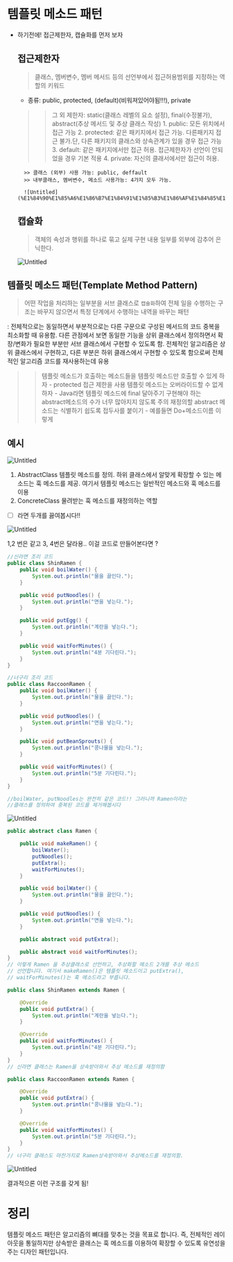 # 템플릿 메소드 패턴

- 하기전에! 접근제한자, 캡슐화를 먼저 보자
    
    ## 접근제한자
    
    > 클래스, 멤버변수, 멤버 메서드 등의 선언부에서 
    접근허용범위를 지정하는 역할의 키워드
    > 
    - 종류: public, protected, (default)(비워져있어야됨!!!), private
     >> 그 외 제한자: static(클래스 레벨의 요소 설정), final(수정불가), abstract(추상 메서드 및 추상 클래스 작성)
        1. public: 모든 위치에서 접근 가능
        2. protected: 같은 패키지에서 접근 가능. 다른패키지 접근 불가.단, 다른 패키지의 클래스와 상속관계가 있을 경우 접근 가능
        3. default: 같은 패키지에서만 접근 허용. 접근제한자가 선언이 안되었을 경우 기본 적용
        4. private: 자신의 클래서에서만 접근이 허용.
        
        >> 클래스 (외부) 사용 가능: public, deffault
        >> 내부클래스, 멤버변수, 메소드 사용가능: 4가지 모두 가능.
        
        ![Untitled](%E1%84%90%E1%85%A6%E1%86%B7%E1%84%91%E1%85%B3%E1%86%AF%E1%84%85%E1%85%B5%E1%86%BA%20%E1%84%86%E1%85%A6%E1%84%89%E1%85%A9%E1%84%83%E1%85%B3%20%E1%84%91%E1%85%A2%E1%84%90%E1%85%A5%E1%86%AB%205746018fa7f040f3b7b9c619a1a9e832/Untitled.png)
        
    
    ## 캡슐화
    
    > 객체의 속성과 행위를 하나로 묶고
    실제 구현 내용 일부를 외부에 감추어 은닉한다.
    > 
    
    ![Untitled](%E1%84%90%E1%85%A6%E1%86%B7%E1%84%91%E1%85%B3%E1%86%AF%E1%84%85%E1%85%B5%E1%86%BA%20%E1%84%86%E1%85%A6%E1%84%89%E1%85%A9%E1%84%83%E1%85%B3%20%E1%84%91%E1%85%A2%E1%84%90%E1%85%A5%E1%86%AB%205746018fa7f040f3b7b9c619a1a9e832/Untitled%201.png)
    

## 템플릿 메소드 패턴(Template Method Pattern)

> 어떤 작업을 처리하는 일부분을 서브 클래스로 `캡슐화`하여 
전체 일을 수행하는 구조는 바꾸지 않으면서 
특정 단계에서 수행하는 내역을 바꾸는 패턴
> 

: 전체적으로는 동일하면서 부분적으로는 다른 구문으로 구성된 메서드의 코드 중복을 최소화할 때 유용함. 다른 관점에서 보면 동일한 기능을 상위 클래스에서 정의하면서 확장/변화가 필요한 부분만 서브 클래스에서 구현할 수 있도록 함. 전체적인 알고리즘은 상위 클래스에서 구현하고, 다른 부분은 하위 클래스에서 구현할 수 있도록 함으로써 전체적인 알고리즘 코드를 재사용하는데 유용

>> 템플릿 메소드가 호출하는 메소드들을 템플릿 메소드만 호출할 수 있게 하자
     - protected 접근 제한을 사용
>> 템플릿 메소드는 오버라이드할 수 없게 하자
     - Java라면 템플릿 메소드에 final 달아주기
>> 구현해야 하는 abstract메소드의 수가 너무 많아지지 않도록 주의
>> 재정의할 abstract 메소드는 식별하기 쉽도록 접두사를 붙이기
     - 예를들면 Do+메소드이름 이렇게

## 예시

![Untitled](%E1%84%90%E1%85%A6%E1%86%B7%E1%84%91%E1%85%B3%E1%86%AF%E1%84%85%E1%85%B5%E1%86%BA%20%E1%84%86%E1%85%A6%E1%84%89%E1%85%A9%E1%84%83%E1%85%B3%20%E1%84%91%E1%85%A2%E1%84%90%E1%85%A5%E1%86%AB%205746018fa7f040f3b7b9c619a1a9e832/Untitled%202.png)

1. AbstractClass
템플릿 메소드를 정의. 하위 클래스에서 알맞게 확장할 수 있는 메소드는 훅 메소드를 제공. 여기서 템플릿 메소드는 일반적인 메소드와 훅 메소드를 이용
2. ConcreteClass
물려받는 훅 메소드를 재정의하는 역할

- [ ]  라면 두개를 끓여봅시다!!

![Untitled](%E1%84%90%E1%85%A6%E1%86%B7%E1%84%91%E1%85%B3%E1%86%AF%E1%84%85%E1%85%B5%E1%86%BA%20%E1%84%86%E1%85%A6%E1%84%89%E1%85%A9%E1%84%83%E1%85%B3%20%E1%84%91%E1%85%A2%E1%84%90%E1%85%A5%E1%86%AB%205746018fa7f040f3b7b9c619a1a9e832/Untitled%203.png)

1,2 번은 같고 3, 4번은 달라용.. 이걸 코드로 만들어본다면 ?

```java
//신라면 조리 코드
public class ShinRamen {
    public void boilWater() {
        System.out.println("물을 끓인다.");
    }

    public void putNoodles() {
        System.out.println("면을 넣는다.");
    }

    public void putEgg() {
        System.out.println("계란을 넣는다.");
    }

    public void waitForMinutes() {
        System.out.println("4분 기다린다.");
    }
}

//너구리 조리 코드
public class RaccoonRamen {
    public void boilWater() {
        System.out.println("물을 끓인다.");
    }

    public void putNoodles() {
        System.out.println("면을 넣는다.");
    }

    public void putBeanSprouts() {
        System.out.println("콩나물을 넣는다.");
    }

    public void waitForMinutes() {
        System.out.println("5분 기다린다.");
    }
}

//boilWater, putNoodles는 완전히 같은 코드!! 그러니까 Ramen이라는
//클래스를 정의하여 중복된 코드를 제거해봅시다
```

![Untitled](%E1%84%90%E1%85%A6%E1%86%B7%E1%84%91%E1%85%B3%E1%86%AF%E1%84%85%E1%85%B5%E1%86%BA%20%E1%84%86%E1%85%A6%E1%84%89%E1%85%A9%E1%84%83%E1%85%B3%20%E1%84%91%E1%85%A2%E1%84%90%E1%85%A5%E1%86%AB%205746018fa7f040f3b7b9c619a1a9e832/Untitled%204.png)

```java
public abstract class Ramen {

    public void makeRamen() {
        boilWater();
        putNoodles();
        putExtra();
        waitForMinutes();
    }

    public void boilWater() {
        System.out.println("물을 끓인다.");
    }

    public void putNoodles() {
        System.out.println("면을 넣는다.");
    }

    public abstract void putExtra();

    public abstract void waitForMinutes();
}
// 이렇게 Ramen 을 추상클래스로 선언하고, 추상화할 메소드 2개를 추상 메소드
// 선언합니다. 여기서 makeRamen()은 템플릿 메소드이고 putExtra(), 
// waitForMinutes()는 훅 메소드라고 부릅니다.

public class ShinRamen extends Ramen {

    @Override
    public void putExtra() {
        System.out.println("계란을 넣는다.");
    }

    @Override
    public void waitForMinutes() {
        System.out.println("4분 기다린다.");
    }
}
// 신라면 클래스는 Ramen을 상속받아와서 추상 메소드를 재정의함

public class RaccoonRamen extends Ramen {

    @Override
    public void putExtra() {
        System.out.println("콩나물을 넣는다.");
    }

    @Override
    public void waitForMinutes() {
        System.out.println("5분 기다린다.");
    }
}
// 너구리 클래스도 마찬가지로 Ramen상속받아와서 추상메소드를 재정의함.

```

![Untitled](%E1%84%90%E1%85%A6%E1%86%B7%E1%84%91%E1%85%B3%E1%86%AF%E1%84%85%E1%85%B5%E1%86%BA%20%E1%84%86%E1%85%A6%E1%84%89%E1%85%A9%E1%84%83%E1%85%B3%20%E1%84%91%E1%85%A2%E1%84%90%E1%85%A5%E1%86%AB%205746018fa7f040f3b7b9c619a1a9e832/Untitled%205.png)

결과적으론 이런 구조를 갖게 됨!

# 정리

템플릿 메소드 패턴은 알고리즘의 뼈대를 맞추는 것을 목표로 합니다. 즉, 전체적인 레이아웃을 통일하지만 상속받은 클래스는 훅 메소드를 이용하여 확장할 수 있도록 유연성을 주는 디자인 패턴입니다.